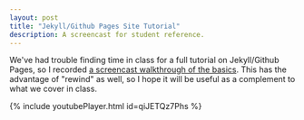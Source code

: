 ```yaml
---
layout: post
title: "Jekyll/Github Pages Site Tutorial"
description: A screencast for student reference. 
---
```


We've had trouble finding time in class for a full tutorial on Jekyll/Github Pages, so I recorded [a screencast walkthrough of the basics][1]. This has the advantage of "rewind" as well, so I hope it will be useful as a complement to what we cover in class. 

{% include youtubePlayer.html id=qiJETQz7Phs %}

[1]:	https://youtu.be/qiJETQz7Phs